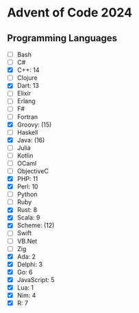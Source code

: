 # Advent of Code 2024

## Programming Languages
- [ ] Bash
- [ ] C#
- [x] C++: 14
- [ ] Clojure
- [x] Dart: 13
- [ ] Elixir
- [ ] Erlang
- [ ] F#
- [ ] Fortran
- [x] Groovy: (15)
- [ ] Haskell
- [x] Java: (16)
- [ ] Julia
- [ ] Kotlin
- [ ] OCaml
- [ ] ObjectiveC
- [x] PHP: 11
- [x] Perl: 10
- [ ] Python
- [ ] Ruby
- [x] Rust: 8
- [x] Scala: 9
- [x] Scheme: (12)
- [ ] Swift
- [ ] VB.Net
- [ ] Zig
- [x] Ada: 2
- [x] Delphi: 3
- [x] Go: 6
- [x] JavaScript: 5
- [x] Lua: 1
- [x] Nim: 4
- [x] R: 7
